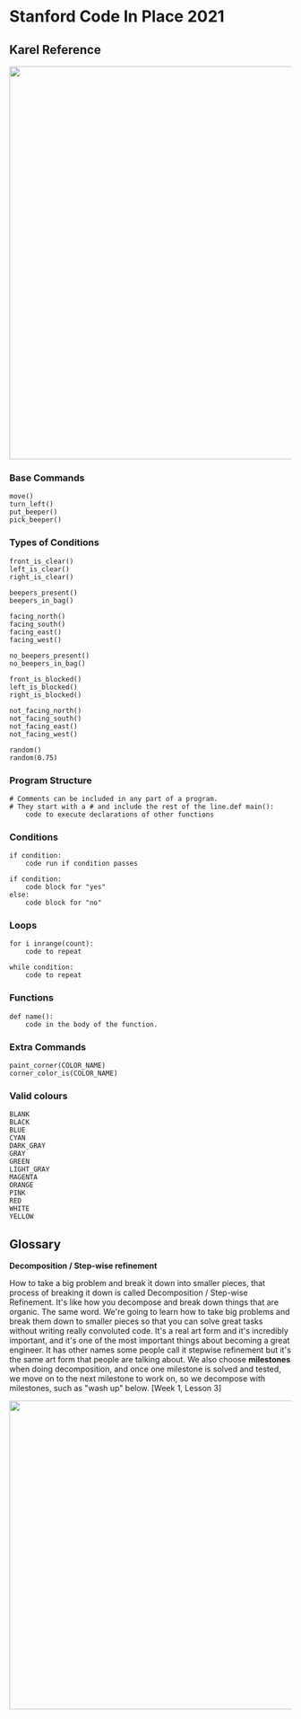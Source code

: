 # Stanford Code In Place 2021

## Karel Reference


<img src="https://user-images.githubusercontent.com/17362519/116785443-96020400-aa67-11eb-87b2-372f1815634c.png" width="700;" />

### Base Commands

```
move()
turn_left()
put_beeper()
pick_beeper()
```

### Types of Conditions

```
front_is_clear()
left_is_clear()
right_is_clear()

beepers_present()
beepers_in_bag()

facing_north()
facing_south()
facing_east()
facing_west()

no_beepers_present()
no_beepers_in_bag()

front_is_blocked()
left_is_blocked()
right_is_blocked()

not_facing_north()
not_facing_south()
not_facing_east()
not_facing_west()

random()
random(0.75)
```

### Program Structure

```
# Comments can be included in any part of a program.
# They start with a # and include the rest of the line.def main():
    code to execute declarations of other functions
```

### Conditions

```
if condition:
    code run if condition passes

if condition:
    code block for "yes"
else:
    code block for "no"
```

### Loops

```
for i inrange(count):
    code to repeat

while condition:
    code to repeat
```

### Functions

```
def name():
    code in the body of the function.
```

### Extra Commands

```
paint_corner(COLOR_NAME)
corner_color_is(COLOR_NAME)
```

### Valid colours

```
BLANK
BLACK
BLUE
CYAN
DARK_GRAY
GRAY
GREEN
LIGHT_GRAY
MAGENTA
ORANGE
PINK
RED
WHITE
YELLOW
```

## Glossary

**Decomposition / Step-wise refinement**

How to take a big problem and break it down into smaller pieces, that process of breaking it down is called Decomposition / Step-wise Refinement. It's like how you decompose and break down things that are organic. The same word.  We're going to learn how to take big problems and break them down to smaller pieces so that you can solve great tasks without writing really convoluted code.  It's a real art form and it's incredibly important, and it's one of the most important things about becoming a great engineer. It has other names some people call it stepwise refinement but it's the same art form that people are talking about. We also choose **milestones** when doing decomposition, and once one milestone is solved and tested, we move on to the next milestone to work on, so we decompose with milestones, such as "wash up" below. [Week 1, Lesson 3]

<img src="https://user-images.githubusercontent.com/17362519/116785789-5f2ced80-aa69-11eb-9f50-195e62b6ba61.png" width="550;" />
